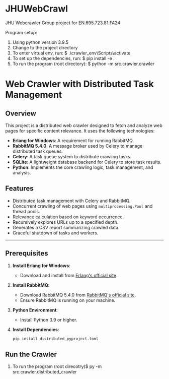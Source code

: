 # JHUWebCrawl
JHU Webcrawler Group project for EN.695.723.81.FA24

Program setup:
1. Using python version 3.9.5
2. Change to the project directory
3. To enter virtual env, run: $ .\crawler_env\Scripts\activate
4. To set up the dependencies, run: $ pip install -e .
5. To run the program (root directory): $ python -m src.crawler.crawler





# Web Crawler with Distributed Task Management

## Overview

This project is a distributed web crawler designed to fetch and analyze web pages for specific content relevance. It uses the following technologies:

- **Erlang for Windows**: A requirement for running RabbitMQ.
- **RabbitMQ 5.4.0**: A message broker used by Celery to manage distributed task queues.
- **Celery**: A task queue system to distribute crawling tasks.
- **SQLite**: A lightweight database backend for Celery to store task results.
- **Python**: Implements the core crawling logic, task management, and analysis.

## Features

- Distributed task management with Celery and RabbitMQ.
- Concurrent crawling of web pages using `multiprocessing.Pool` and thread pools.
- Relevance calculation based on keyword occurrence.
- Recursively explores URLs up to a specified depth.
- Generates a CSV report summarizing crawled data.
- Graceful shutdown of tasks and workers.

---

## Prerequisites

1. **Install Erlang for Windows**:
   - Download and install from [Erlang's official site](https://www.erlang.org/downloads).

2. **Install RabbitMQ**:
   - Download RabbitMQ 5.4.0 from [RabbitMQ's official site](https://www.rabbitmq.com/download.html).
   - Ensure RabbitMQ is running on your machine.

3. **Python Environment**:
   - Install Python 3.9 or higher.

4. **Install Dependencies**:
   ```bash
   pip install distributed_pyproject.toml


## Run the Crawler

1. To run the program (root direcotry)$ py -m src.crawler.distributed_crawler